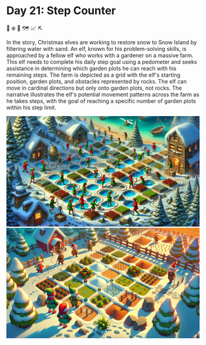 # Day 21: Step Counter

:elf: :snowflake: :seedling: :world_map: :chart_with_upwards_trend: :pick:

In the story, Christmas elves are working to restore snow to Snow Island by filtering water with sand. An elf, known for
his problem-solving skills, is approached by a fellow elf who works with a gardener on a massive farm. This elf needs to
complete his daily step goal using a pedometer and seeks assistance in determining which garden plots he can reach with
his remaining steps. The farm is depicted as a grid with the elf's starting position, garden plots, and obstacles
represented by rocks. The elf can move in cardinal directions but only onto garden plots, not rocks. The narrative
illustrates the elf's potential movement patterns across the farm as he takes steps, with the goal of reaching a
specific number of garden plots within his step limit.

![img_01.png](img_01.png)
![img_02.png](img_02.png)
